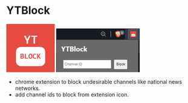 # YTBlock
![Screenshot](ytb-logo.png)
![Screenshot](ytb-popup.png)


- chrome extension to block undesirable channels like national news networks. 
- add channel ids to block from extension icon. 


